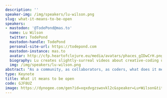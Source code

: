 ```yaml
---
description: ''
speaker-img: /img/speakers/lu-wilson.png
slug: what-it-means-to-be-open
speakers:
- mastodon: '@TodePond@mas.to'
  name: Lu Wilson
  twitter: TodePond
  mastodon-handle: TodePond
  personal-site-url: https://todepond.com
  mastodon-instance: mas.to
  avatar: http://cfp.heartofclojure.eu/media/avatars/phaces_gIDwCrH.png
  biography: Lu creates slightly-surreal videos about creative-coding under the Todepond moniker. They are one of the hosts of the Future of Coding podcast, a coder at tldraw, and a researcher in residence at Ink and Switch.
  img: /img/speakers/lu-wilson.png
abstract: "As a community, as collaborators, as coders, what does it mean to be \"open\"?\r\n\r\nThis goes way beyond \"open source\". Open practice can mean opening yourself up to vulnerability. It can mean opening the door to outside influence. It can also bring great benefit and *surprise*.\r\n\r\nI know this because I used to work in a very closed-off way. But over the past ten years, I've gradually adopted a more open practice. I am still learning what it really means to be open, but I want to (openly) share everything I've learned so far about the unexpected rewards it can bring.\r\n\r\nNormalise sharing scrappy fiddles!"
type: Keynote
title: What it means to be open
code: GJF8UZ
image: https://dynogee.com/gen?id=xqxdvgzswovkl2c&speaker=Lu+Wilson&title=What+it+means+to+be+open&type=Keynote&img=https%3A//2024.heartofclojure.eu/img/speakers/lu-wilson.png%3Fv%3D-911796041
---
```

